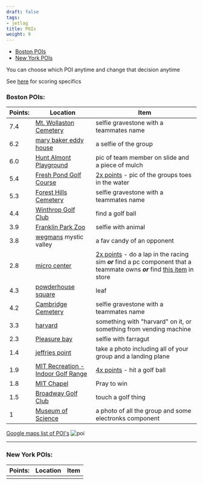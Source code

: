 ```yaml
---
draft: false
tags:
- jetlag
title: POIs
weight: 9
---
```


- [Boston POIs](#boston-pois)
- [New York POIs](#new-york-pois)

You can choose which POI anytime and change that decision anytime

See [here](https://shadybraden.com/jetlag/rules/#points) for scoring specifics

### Boston POIs:

| Points: | Location                                                                        | Item                                                                                                                                                                                                                                                         |
| ------- | ------------------------------------------------------------------------------- | ------------------------------------------------------------------------------------------------------------------------------------------------------------------------------------------------------------------------------------------------------------ |
| 7.4     | [Mt. Wollaston Cemetery](https://maps.app.goo.gl/zzcQ2PRDPrZyEBfG7)             | selfie gravestone with a teammates name                                                                                                                                                                                                                      |
| 6.2     | [mary baker eddy house](https://maps.app.goo.gl/RCqgmFPKHE1fTCkJ9)              | a selfie of the group                                                                                                                                                                                                                                        |
| 6.0     | [Hunt Almont Playground](https://maps.app.goo.gl/bnYiTWrNYrtHT7z9A)             | pic of team member on slide and a piece of mulch                                                                                                                                                                                                             |
| 5.4     | [Fresh Pond Golf Course](https://maps.app.goo.gl/ggi13pWYRRArmUp77)             | <ins>2x points</ins> - pic of the groups toes in the water                                                                                                                                                                                                   |
| 5.3     | [Forest Hills Cemetery](https://maps.app.goo.gl/3ZACJo6TBobBVSaP9)              | selfie gravestone with a teammates name                                                                                                                                                                                                                      |
| 4.4     | [Winthrop Golf Club](https://maps.app.goo.gl/6ZdVttMK53D9QBvZ7)                 | find a golf ball                                                                                                                                                                                                                                             |
| 3.9     | [Franklin Park Zoo](https://maps.app.goo.gl/eemzqR5P2NytnHCb8)                  | selfie with animal                                                                                                                                                                                                                                           |
| 3.8     | [wegmans](https://maps.app.goo.gl/tq4sghYWBNHQuyKs7) mystic valley              | a fav candy of an opponent                                                                                                                                                                                                                                   |
| 2.8     | [micro center](https://maps.app.goo.gl/UA4EzmL8re9d55tc8)                       | <ins>2x points</ins> - do a lap in the racing sim ***or*** find a pc component that a teammate owns ***or*** find [this item](https://www.microcenter.com/product/512138/inland-175mm-pla-3d-printer-filament-1kg-(22-lbs)-cardboard-spool-natural) in store |
| 4.3     | [powderhouse square](https://maps.app.goo.gl/KQr3LZaHTir7XQNJ9)                 | leaf                                                                                                                                                                                                                                                         |
| 4.2     | [Cambridge Cemetery](https://maps.app.goo.gl/A262GLFN836MEBNs9)                 | selfie gravestone with a teammates name                                                                                                                                                                                                                      |
| 3.3     | [harvard](https://maps.app.goo.gl/8LxE46Y5QnCJfWcEA)                            | something with "harvard" on it, or something from vending machine                                                                                                                                                                                            |
| 2.3     | [Pleasure bay](https://maps.app.goo.gl/Xv8E57Jg7zPgCJdR7)                       | selfie with farragut                                                                                                                                                                                                                                         |
| 1.4     | [jeffries point](https://maps.app.goo.gl/hbcr1PjPUWPZgqo87)                     | take a photo including all of your group and a landing plane                                                                                                                                                                                                 |
| 1.9     | [MIT Recreation - Indoor Golf Range](https://maps.app.goo.gl/1kvhRw8am9sg3VPK8) | <ins>4x points</ins> - hit a golf ball                                                                                                                                                                                                                       |
| 1.8     | [MIT Chapel](https://maps.app.goo.gl/N34zyaJUvysbxsjb7)                         | Pray to win                                                                                                                                                                                                                                                  |
| 1.5     | [Broadway Golf Club](https://maps.app.goo.gl/G3dbo2wboAfzUKfz5)                 | touch a golf thing                                                                                                                                                                                                                                           |
| 1       | [Museum of Science](https://maps.app.goo.gl/2vBdHneC9ZGcHPwv9)                  | a photo of all the group and some electronks component                                                                                                                                                                                                       |


[Google maps list of POI's](https://maps.app.goo.gl/Qb7NLmim2nmnsR4L8)
![poi](/poi.png "POI's")

---

### New York POIs:

| Points: | Location | Item |
| ------- | -------- | ---- |
|         |          |      |
